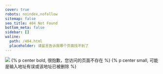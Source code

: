 ```yaml
---
cover: true
robots: noindex,nofollow
sitemap: false
seo_title: 404 Not Found
bottom_meta: false
sidebar: []
waline:
  path: /404.html
  placeholder: 请留言告诉我哪个页面找不到了
---
```


![](https://http.cat/404)
{% p center bold, 很抱歉，您访问的页面不存在 %}
{% p center small, 可能是输入地址有误或该地址已被删除 %}